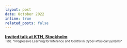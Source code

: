 ```yaml
---
layout: post
date: October 2022
inline: true
related_posts: false
---
```



<b> <a target="_blank" rel="noopener noreferrer" href="https://mavridischristos.github.io/cv/"> Invited talk at KTH, Stockholm </a></b>
<br> <font size="1">Title: "Progressive Learning for Inference and Control in Cyber-Physical Systems"</font> 

